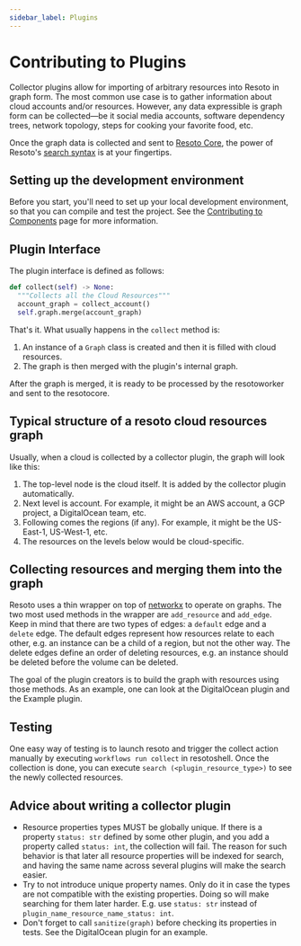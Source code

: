 ```yaml
---
sidebar_label: Plugins
---
```


# Contributing to Plugins

Collector plugins allow for importing of arbitrary resources into Resoto in graph form. The most common use case is to gather information about cloud accounts and/or resources. However, any data expressible is graph form can be collected—be it social media accounts, software dependency trees, network topology, steps for cooking your favorite food, etc.

Once the graph data is collected and sent to [Resoto Core](../concepts/components/core.md), the power of Resoto's [search syntax](../concepts/search/index.md) is at your fingertips.

## Setting up the development environment

Before you start, you'll need to set up your local development environment, so that you can compile and test the project. See the [Contributing to Components](../contributing/components.md) page for more information.

## Plugin Interface

The plugin interface is defined as follows:

```python
def collect(self) -> None:
  """Collects all the Cloud Resources"""
  account_graph = collect_account()
  self.graph.merge(account_graph)
```

That's it. What usually happens in the `collect` method is:

1. An instance of a `Graph` class is created and then it is filled with cloud resources.
2. The graph is then merged with the plugin's internal graph.

After the graph is merged, it is ready to be processed by the resotoworker and sent to the resotocore.

## Typical structure of a resoto cloud resources graph

Usually, when a cloud is collected by a collector plugin, the graph will look like this:

1. The top-level node is the cloud itself. It is added by the collector plugin automatically.
2. Next level is account. For example, it might be an AWS account, a GCP project, a DigitalOcean team, etc.
3. Following comes the regions (if any). For example, it might be the US-East-1, US-West-1, etc.
4. The resources on the levels below would be cloud-specific.

## Collecting resources and merging them into the graph

Resoto uses a thin wrapper on top of [networkx](https://networkx.org/) to operate on graphs. The two most used methods in the wrapper are `add_resource` and `add_edge`. Keep in mind that there are two types of edges: a `default` edge and a `delete` edge. The default edges represent how resources relate to each other, e.g. an instance can be a child of a region, but not the other way. The delete edges define an order of deleting resources, e.g. an instance should be deleted before the volume can be deleted.

The goal of the plugin creators is to build the graph with resources using those methods. As an example, one can look at the DigitalOcean plugin and the Example plugin.

## Testing

One easy way of testing is to launch resoto and trigger the collect action manually by executing `workflows run collect` in resotoshell. Once the collection is done, you can execute `search (<plugin_resource_type>)` to see the newly collected resources.

## Advice about writing a collector plugin

- Resource properties types MUST be globally unique. If there is a property `status: str` defined by some other plugin, and you add a property called `status: int`, the collection will fail. The reason for such behavior is that later all resource properties will be indexed for search, and having the same name across several plugins will make the search easier.
- Try to not introduce unique property names. Only do it in case the types are not compatible with the existing properties. Doing so will make searching for them later harder. E.g. use `status: str` instead of `plugin_name_resource_name_status: int`.
- Don't forget to call `sanitize(graph)` before checking its properties in tests. See the DigitalOcean plugin for an example.

